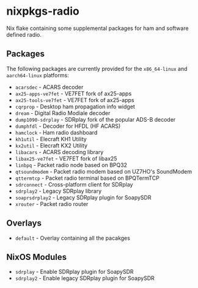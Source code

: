 # nixpkgs-radio

Nix flake containing some supplemental packages for ham and software defined radio.

## Packages

The following packages are currently provided for the `x86_64-linux` and `aarch64-linux` platforms:

- `acarsdec` - ACARS decoder
- `ax25-apps-ve7fet` - VE7FET fork of ax25-apps
- `ax25-tools-ve7fet` - VE7FET fork of ax25-apps
- `cqrprop` - Desktop ham propagation info widget
- `dream` - Digital Radio Modiale decoder
- `dump1090-sdrplay` - SDRplay fork of the popular ADS-B decoder
- `dumphfdl` - Decoder for HFDL (HF ACARS)
- `hamclock` - Ham radio dashboard
- `kh1util` - Elecraft KH1 Utility
- `kx2util` - Elecraft KX2 Utility
- `libacars` - ACARS decoding library
- `libax25-ve7fet` - VE7FET fork of libax25
- `linbpq` - Packet radio node based on BPQ32
- `qtsoundmodem` - Packet radio modem based on UZ7HO's SoundModem
- `qttermtcp` - Packet radio terminal based on BPQTermTCP
- `sdrconnect` - Cross-platform client for SDRplay 
- `sdrplay2` - Legacy SDRplay library
- `soaprsdrplay2` - Legacy SDRplay plugin for SoapySDR
- `xrouter` - Packet radio router

## Overlays

- `default` - Overlay containing all the pacakges

## NixOS Modules

- `sdrplay` - Enable SDRplay plugin for SoapySDR
- `sdrplay2` - Enable legacy SDRplay plugin for SoapySDR